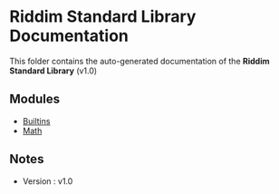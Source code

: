 # Riddim Standard Library Documentation
This folder contains the auto-generated documentation of the **Riddim Standard Library** (v1.0)

## Modules
- [Builtins](builtins.md)
- [Math](math.md)

## Notes
- Version : v1.0
